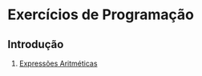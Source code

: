 # Exercícios de Programação

## Introdução

1. [Expressões Aritméticas](exercicios/expressoes-aritmeticas.md)
